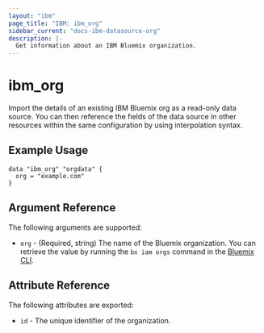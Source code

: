 ```yaml
---
layout: "ibm"
page_title: "IBM: ibm_org"
sidebar_current: "docs-ibm-datasource-org"
description: |-
  Get information about an IBM Bluemix organization.
---
```


# ibm\_org

Import the details of an existing IBM Bluemix org as a read-only data source. You can then reference the fields of the data source in other resources within the same configuration by using interpolation syntax.

## Example Usage

```hcl
data "ibm_org" "orgdata" {
  org = "example.com"
}
```

## Argument Reference

The following arguments are supported:

* `org` - (Required, string) The name of the Bluemix organization. You can retrieve the value by running the `bx iam orgs` command in the [Bluemix CLI](https://console.bluemix.net/docs/cli/reference/bluemix_cli/get_started.html#getting-started).

## Attribute Reference

The following attributes are exported:

* `id` - The unique identifier of the organization.  
